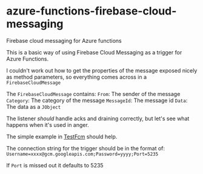 # azure-functions-firebase-cloud-messaging
Firebase cloud messaging for Azure functions

This is a basic way of using Firebase Cloud Messaging as a trigger for Azure Functions.

I couldn't work out how to get the properties of the message exposed nicely as method parameters, so everything comes across in a `FirebaseCloudMessage`

The `FirebaseCloudMessage` contains:
    `From`: The sender of the message
    `Category`: The category of the message
    `MessageId`: The message id
    `Data`: The data as a `JObject`

The listener _should_ handle acks and draining correctly, but let's see what happens when it's used in anger.

The simple example in [TestFcm](TestFcm/) should help.

The connection string for the trigger should be in the format of:
    `Username=xxxx@gcm.googleapis.com;Password=yyyy;Port=5235`

If `Port` is missed out it defaults to 5235

